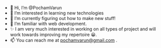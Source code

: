 - 👋 Hi, I’m @PochamVarun
- 👀 I’m interested in learning new technologies
- 🌱 I’m currently figuring out how to make new stuff!
- 💞️ I’m familiar with web development.
- ✨ I am very much interested in working on all types of project and will work towards improving my repertoire 😀.    
- 📫 You can reach me at pochamvarun@gmail.com .

<!---
PochamVarun/PochamVarun is a ✨ special  repository because its `README.md` (this file) appears on your GitHub profile.
You can click the Preview link to take a look at your changes.
--->

